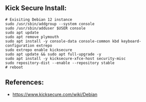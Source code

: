 Kick Secure Install:
--------------------

```
# Exisiting Debian 12 instance
sudo /usr/sbin/addgroup --system console
sudo /usr/sbin/adduser $USER console
sudo apt update
sudo apt remove plymouth
sudo apt install -y console-data console-common kbd keyboard-configuration extrepo
sudo extrepo enable kicksecure
sudo apt update && sudo apt full-upgrade -y
sudo apt install -y kicksecure-xfce-host security-misc
sudo repository-dist --enable --repository stable
# reboot
```

References:
----------
* https://www.kicksecure.com/wiki/Debian